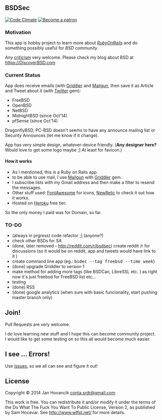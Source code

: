 ## BSDSec
[![Code Climate](https://codeclimate.com/github/hovancik/BSDSec/badges/gpa.svg)](https://codeclimate.com/github/hovancik/BSDSec)
[![Become a patron](https://c5.patreon.com/external/logo/become_a_patron_button.png)](https://www.patreon.com/bePatron?u=2449338)

### Motivation

This app is hobby project to learn more about <i>[RubyOnRails](http://rubyonrails.org/)</i> and do something possibly useful for <i>BSD community</i>.

Any [criticism](https://github.com/hovancik/BSDSec/issues) very welcome. Please check my blog about BSD at https://DiscoverBSD.com

### Current Status

App does receive emails (with [Griddler](https://github.com/thoughtbot/griddler) and [Mailgun](https://mailgun.com), then save it as Article and Tweet about it (with [Twitter](https://github.com/sferik/twitter) gem):
* FreeBSD
* OpenBSD
* NetBSD
* MidnightBSD (since Oct'14)
* pfSense (since Oct'14)

DragonflyBSD, PC-BSD doesn't seems to have any announce mailing list or Security Announces (let me know if it change).

App has very simple design, whatever-device friendly. (<b>Any designer here?</b> Would love to get some logo maybe ;] At least for favicon.)

#### How it works
* As I mentioned, this is a Ruby on Rails app.
* to be able to use mail, I use [Mailgun](https://mailgun.com) with [Griddler](https://github.com/thoughtbot/griddler) gem.
* I subscribe lists with my Gmail address and then make a filter to resend the messages.
* Other stuff used: [FontAwesome](http://fontawesome.io/) for icons, [NewRelic](https://newrelic.com) to check it out how it works.  
* Hosted on [Heroku](https://heroku.com/) free tier.


So the only money I paid was for Domain, so far.

### TO-DO
* (always in prgress) code refactor ;] (anyone?)
* check other BSDs for SA
* (done, later removed - http://reddit.com/r/bsdsec) create reddit /r for discussions (so it would be on reddit, app and tweets would have link to it )
* create command line app (eg.: <tt>bsdec --tag freebsd --time week</tt>)
* (done) upgrade Griddler to version 1
* make method for adding more tags (like BSDCan, LibreSSL etc. ) as right now it's just freebsd for FreeBSD list etc...
* testing
* (done)  RSS
* (done) google analytics (when sure with basic funcionality, start pushing master branch only)

## Join!

Pull Requests are very welcome.

I do love learning new stuff and I hope this can become community project. I would like to get some testing on so this all would become much easier.

## I see ... Errors!

Use [Issues](https://github.com/hovancik/BSDSec/issues), so we all can see and figure it out!

## License

Copyright © 2014 Jan Hovancik <conta.srdr@gmail.com>

This work is free. You can redistribute it and/or modify it under the
terms of the Do What The Fuck You Want To Public License, Version 2,
as published by Sam Hocevar. See http://www.wtfpl.net/ for more details.
